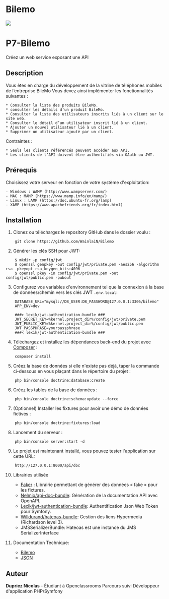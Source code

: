 
# Bilemo

<a href="https://codeclimate.com/github/WainlaiN/Bilemo/maintainability"><img src="https://api.codeclimate.com/v1/badges/4c15c8696cdd9bf4f401/maintainability" /></a>

# P7-Bilemo

Créez un web service exposant une API

## Description

Vous êtes en charge du développement de la vitrine de téléphones mobiles de l’entreprise BileMo
Vous devez ainsi implémenter les fonctionnalités suivantes : 
```
* Consulter la liste des produits BileMo.
* consulter les détails d’un produit BileMo.
* Consulter la liste des utilisateurs inscrits liés à un client sur le site web.
* Consulter le détail d’un utilisateur inscrit lié à un client.
* Ajouter un nouvel utilisateur lié à un client.
* Supprimer un utilisateur ajouté par un client.
```
Contraintes :
```
* Seuls les clients référencés peuvent accéder aux API. 
* Les clients de l’API doivent être authentifiés via OAuth ou JWT.
```

## Prérequis

Choisissez votre serveur en fonction de votre système d'exploitation:

    - Windows : WAMP (http://www.wampserver.com/)
    - MAC : MAMP (https://www.mamp.info/en/mamp/)
    - Linux : LAMP (https://doc.ubuntu-fr.org/lamp)
    - XAMP (https://www.apachefriends.org/fr/index.html)

## Installation
1. Clonez ou téléchargez le repository GitHub dans le dossier voulu :
```
    git clone https://github.com/WainlaiN/Bilemo
```
2. Générer les clés SSH pour JWT:
```
    $ mkdir -p config/jwt
    $ openssl genpkey -out config/jwt/private.pem -aes256 -algorithm rsa -pkeyopt rsa_keygen_bits:4096
    $ openssl pkey -in config/jwt/private.pem -out config/jwt/public.pem -pubout
```
3. Configurez vos variables d'environnement tel que la connexion à la base de données/chemin vers les clés JWT `.env.local`:
```
    DATABASE_URL="mysql://DB_USER:DB_PASSWORD@127.0.0.1:3306/bilemo"
    APP_ENV=dev
    
    ###> lexik/jwt-authentication-bundle ###
    JWT_SECRET_KEY=%kernel.project_dir%/config/jwt/private.pem
    JWT_PUBLIC_KEY=%kernel.project_dir%/config/jwt/public.pem
    JWT_PASSPHRASE=yourpassphrase
    ###< lexik/jwt-authentication-bundle ###
```
4. Téléchargez et installez les dépendances back-end du projet avec [Composer](https://getcomposer.org/download/) :
```
    composer install

```
5. Créez la base de données si elle n'existe pas déjà, taper la commande ci-dessous en vous plaçant dans le répertoire du projet :
```
    php bin/console doctrine:database:create
```
6. Créez les tables de la base de données :
```
    php bin/console doctrine:schema:update --force
```
   
7. (Optionnel) Installer les fixtures pour avoir une démo de données fictives :
```
    php bin/console doctrine:fixtures:load
```
8. Lancement du serveur :
```
    php bin/console server:start -d
```
9. Le projet est maintenant installé, vous pouvez tester l'application sur cette URL:
```
    http://127.0.0.1:8000/api/doc
```
10. Librairies utilisée

    - [Faker](https://github.com/fzaninotto/Faker) : Librairie permettant de générer des données « fake » pour les fixtures.
    - [Nelmio/api-doc-bundle](https://github.com/nelmio/NelmioApiDocBundle): Génération de la documentation API avec OpenAPI.
    - [Lexik/jwt-authentication-bundle](https://github.com/lexik/LexikJWTAuthenticationBundle): Authentification Json Web Token pour Symfony.
    - [Willdurand/hateoas-bundle](https://github.com/willdurand/Hateoas): Gestion des liens Hypermedia (Richardson level 3).
    - JMSSerializerBundle: Hateoas est une instance du JMS SerializerInterface
    
11. Documentation Technique:

    - [Bilemo](http://bilemo.nicodev.ovh/api/doc)
    - [JSON](http://bilemo.nicodev.ovh/api/doc.json)


## Auteur

**Dupriez Nicolas** - Étudiant à Openclassrooms Parcours suivi Développeur d'application PHP/Symfony